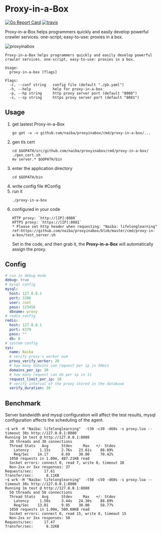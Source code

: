 # Proxy-in-a-Box

[![Go Report Card](https://goreportcard.com/badge/github.com/naiba/proxyinabox)](https://goreportcard.com/report/github.com/naiba/proxyinabox) [![travis](https://travis-ci.com/naiba/proxyinabox.svg?branch=master)](https://travis-ci.com/naiba/proxyinabox)

Proxy-in-a-Box helps programmers quickly and easily develop powerful crawler services. one-script, easy-to-use: proxies in a box.

![proxyinabox](https://www.lifelonglearning.cc/usr/uploads/2018/07/3288933021.png)

```shell
Proxy-in-a-Box helps programmers quickly and easily develop powerful crawler services. one-script, easy-to-use: proxies in a box.

Usage:
  proxy-in-a-box [flags]

Flags:
  -c, --conf string   config file (default "./pb.yaml")
  -h, --help          help for proxy-in-a-box
  -p, --hp string     http proxy server port (default "8080")
  -s, --sp string     https proxy server port (default "8081")
```

## Usage

1. get lastest Proxy-in-a-Box
    ```shell
    go get -u -v github.com/naiba/proxyinabox/cmd/proxy-in-a-box/...
    ```
2. gen tls cert
    ```shell
    cd $GOPATH/src/github.com/naiba/proxyinabox/cmd/proxy-in-a-box/
    ./gen_cert.sh
    mv server.* $GOPATH/bin
    ```
3. enter the application directory
    ```shell
    cd $GOPATH/bin
    ```
4. write config file #Config
5. run it
    ```shell
    ./proxy-in-a-box
    ```
6. configured in your code
    ```none
    HTTP proxy: `http://[IP]:8080`
    HTTPS proxy: `https://[IP]:8081`
    * Please set http header when requesting: "Naiba: lifelonglearning" ref:https://github.com/naiba/proxyinabox/blob/master/cmd/proxy-in-a-box/test_server.sh
    ```
    Set in the code, and then grab it, the **Proxy-in-a-Box** will automatically assign the proxy.

## Config

```yaml
# run in debug mode
debug: true
# mysql config
mysql:
  host: 127.0.0.1
  port: 3306
  user: root
  pass: 123456
  dbname: proxy
# redis config
redis:
  host: 127.0.0.1
  port: 6379
  pass: ""
  db: 0
# system config
sys:
  name: Naiba
  # verify proxy's worker num
  proxy_verify_worker: 20
  # how many domains can request per ip in 30min
  domains_per_ip: 30
  # how many request can do per ip in 1s
  request_limit_per_ip: 10
  # verify interval of the proxy stored in the database
  verify_duration: 30
```

## Benchmark

Server bandwidth and mysql configuration will affect the test results, mysql configuration affects the scheduling of the agent.

```shell
~$ wrk -H "Naiba: lifelonglearning"  -t30 -c30 -d60s -s proxy.lua --timeout 30s http://127.0.0.1:8080
Running 1m test @ http://127.0.0.1:8080
  30 threads and 30 connections
  Thread Stats   Avg      Stdev     Max   +/- Stdev
    Latency     1.15s     2.76s   23.61s    88.89%
    Req/Sec    14.17      8.69    30.00     70.42%
  1058 requests in 1.00m, 487.21KB read
  Socket errors: connect 0, read 7, write 0, timeout 10
  Non-2xx or 3xx responses: 37
Requests/sec:     17.61
Transfer/sec:      8.11KB
~$ wrk -H "Naiba: lifelonglearning"  -t50 -c50 -d60s -s proxy.lua --timeout 30s http://127.0.0.1:8080
Running 1m test @ http://127.0.0.1:8080
  50 threads and 50 connections
  Thread Stats   Avg      Stdev     Max   +/- Stdev
    Latency     1.50s     3.44s   24.30s    88.89%
    Req/Sec    13.01      9.95    30.00     58.77%
  1050 requests in 1.00m, 500.08KB read
  Socket errors: connect 0, read 15, write 0, timeout 15
  Non-2xx or 3xx responses: 50
Requests/sec:     17.47
Transfer/sec:      8.32KB
```